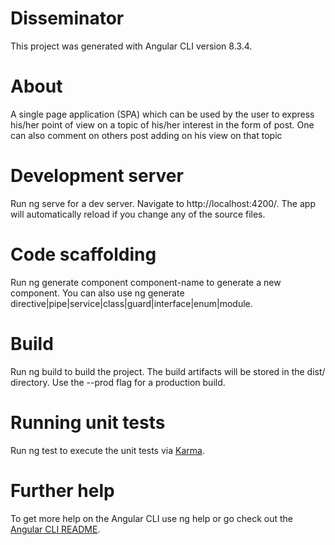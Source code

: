 # Disseminator
This project was generated with Angular CLI version 8.3.4.
# About
A single page application (SPA) which can be used by the user to express his/her point of view on a topic of his/her interest in the form of post. One can also comment on others post adding on his view on that topic

# Development server
Run ng serve for a dev server. Navigate to http://localhost:4200/. The app will automatically reload if you change any of the source files.
# Code scaffolding
Run ng generate component component-name to generate a new component. You can also use ng generate directive|pipe|service|class|guard|interface|enum|module.
# Build
Run ng build to build the project. The build artifacts will be stored in the dist/ directory. Use the --prod flag for a production build.
# Running unit tests
Run ng test to execute the unit tests via [Karma](https://karma-runner.github.io/latest/index.html).
# Further help
To get more help on the Angular CLI use ng help or go check out the [Angular CLI README](https://github.com/angular/angular-cli/blob/master/README.md).

